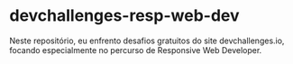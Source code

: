 # devchallenges-resp-web-dev
Neste repositório, eu enfrento desafios gratuitos do site devchallenges.io, focando especialmente no percurso de Responsive Web Developer.
